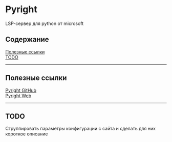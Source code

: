# Pyright     
LSP-сервер для python от microsoft    


## Содержание  
[Полезные ссылки](#Полезные-ссылки)  
[TODO](#TODO)  


---
## Полезные ссылки  

[Pyright GitHub](https://github.com/microsoft/pyright)  
[Pyright Web](https://microsoft.github.io/pyright/#/)  


---
## TODO  
Сгруппировать параметры конфигурации с сайта и сделать для них короткое описание
